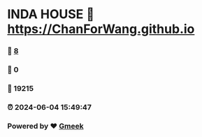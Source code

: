 # INDA HOUSE :link: https://ChanForWang.github.io 
### :page_facing_up: [8](https://ChanForWang.github.io/tag.html) 
### :speech_balloon: 0 
### :hibiscus: 19215 
### :alarm_clock: 2024-06-04 15:49:47 
### Powered by :heart: [Gmeek](https://github.com/Meekdai/Gmeek)

